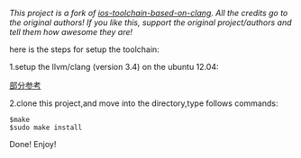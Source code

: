 *This project is a fork of [ios-toolchain-based-on-clang](http://code.google.com/p/ios-toolchain-based-on-clang-for-linux/). All the credits go to the original authors! If you like this, support the original project/authors and tell them how awesome they are!*

here is the steps for setup the toolchain:

1.setup the llvm/clang (version 3.4) on the ubuntu 12.04:

[部分参考](http://i.justpic.org/2014/04/02/gcc-48-on-ubuntu)

2.clone this project,and move into the directory,type follows commands:

    $make
    $sudo make install

Done!
Enjoy!
